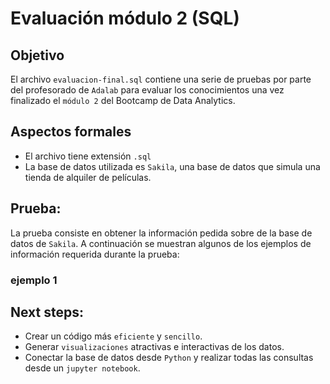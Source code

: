 # Evaluación módulo 2 (SQL)

## Objetivo 
El archivo `evaluacion-final.sql` contiene una serie de pruebas por parte del profesorado de `Adalab` para evaluar los conocimientos una vez finalizado el `módulo 2` del Bootcamp de Data Analytics.

## Aspectos formales
- El archivo tiene extensión `.sql` 
- La base de datos utilizada es `Sakila`, una base de datos que simula una tienda de alquiler de películas.


## Prueba:
La prueba consiste en obtener la información pedida sobre de la base de datos de `Sakila`. A continuación se muestran algunos de los ejemplos de información requerida durante la prueba:

### ejemplo 1


## Next steps:
- Crear un código más `eficiente` y `sencillo`.
- Generar `visualizaciones` atractivas e interactivas de los datos.
- Conectar la base de datos desde `Python` y realizar todas las consultas desde un `jupyter notebook`.


